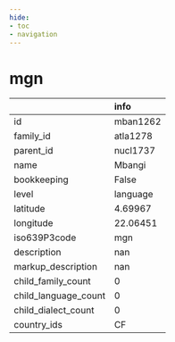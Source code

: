 ```yaml
---
hide:
- toc
- navigation
---
```

# mgn
|                      | info     |
|:---------------------|:---------|
| id                   | mban1262 |
| family_id            | atla1278 |
| parent_id            | nucl1737 |
| name                 | Mbangi   |
| bookkeeping          | False    |
| level                | language |
| latitude             | 4.69967  |
| longitude            | 22.06451 |
| iso639P3code         | mgn      |
| description          | nan      |
| markup_description   | nan      |
| child_family_count   | 0        |
| child_language_count | 0        |
| child_dialect_count  | 0        |
| country_ids          | CF       |